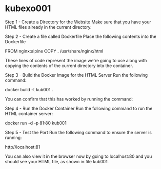# kubexo001
Step 1 - Create a Directory for the Website
Make sure that you have your HTML files already in the current directory.

Step 2 - Create a file called Dockerfile
Place the following contents into the Dockerfile

FROM nginx:alpine
COPY . /usr/share/nginx/html

These lines of code represent the image we're going to use along with copying the contents of the current directory into the container.

 

Step 3 - Build the Docker Image for the HTML Server
Run the following command:

docker build -t kub001 .

You can confirm that this has worked by running the command:

Step 4 - Run the Docker Container
Run the following command to run the HTML container server:

docker run -d -p 81:80 kub001

Step 5 - Test the Port 
Run the following command to ensure the server is running:

http//localhost:81

You can also view it in the browser now by going to localhost:80 and you should see your HTML file, as shown in file kub001.
